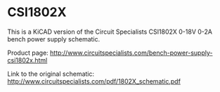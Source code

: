 CSI1802X
========

This is a KiCAD version of the Circuit Specialists CSI1802X 0-18V 0-2A bench power supply schematic.

Product page: http://www.circuitspecialists.com/bench-power-supply-csi1802x.html

Link to the original schematic: http://www.circuitspecialists.com/pdf/1802X_schematic.pdf

